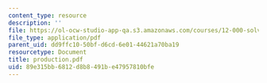 ```yaml
---
content_type: resource
description: ''
file: https://ol-ocw-studio-app-qa.s3.amazonaws.com/courses/12-000-solving-complex-problems-fall-2003/89e315bb6812d8b8491be47957810bfe_production.pdf
file_type: application/pdf
parent_uid: dd9ffc10-50bf-d6cd-6e01-44621a70ba19
resourcetype: Document
title: production.pdf
uid: 89e315bb-6812-d8b8-491b-e47957810bfe
---
```

